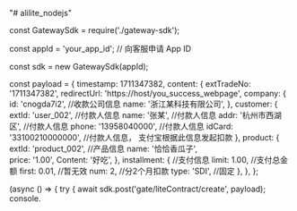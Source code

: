 "# alilite_nodejs" 


const GatewaySdk = require('./gateway-sdk');

const appId = 'your_app_id'; // 向客服申请 App ID

const sdk = new GatewaySdk(appId);  

const payload = {
  timestamp: 1711347382,
  content: {
    extTradeNo: '1711347382',
    redirectUrl: 'https://host/you_success_webpage',
    company: {
      id: 'cnogda7i2',   //收款公司信息
      name: '浙江某科技有限公司',
    },
    customer: {
      extId: 'user_002',   //付款人信息
      name: '张某',  //付款人信息
      addr: '杭州市西湖区', //付款人信息
      phone: '13958040000', //付款人信息
      idCard: '33100210000000', //付款人信息， 支付宝根据此信息发起扣款
    },
    product: {
      extId: 'product_002',  //产品信息
      name: '恰恰香瓜子',  
      price: '1.00',
      Content: '好吃',
    },
    installment: {  //支付信息
      limit: 1.00,  //支付总金额
      first: 0.01,  //暂无效
      num: 2,       //分2个月扣款
      type: 'SDI',  //固定
    },
  },
};

(async () => {
  try {
    await sdk.post('gate/liteContract/create', payload);
    console.
	
	
	


